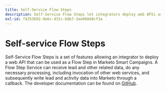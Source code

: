 ```yaml
---
title: Self-Service Flow Steps
description: Self-Service Flow Steps let integrators deploy web APIs as Marketo Flow Steps to process lead data, call services, and write lead and activity data back
exl-id: f4353692-9e6c-431c-b8b7-3ae96040cf3a
---
```

# Self-service Flow Steps

Self-Service Flow Steps is a set of features allowing an integrator to deploy a web API that can be used as a Flow Step in Marketo Smart Campaigns. A Flow Step Service can receive lead and other related data, do any necessary processing, including invocation of other web services, and subsequently write lead and activity data into Marketo through a callback. The developer documentation can be found on [GitHub](https://github.com/adobe/Marketo-SSFS-Service-Provider-Interface).
